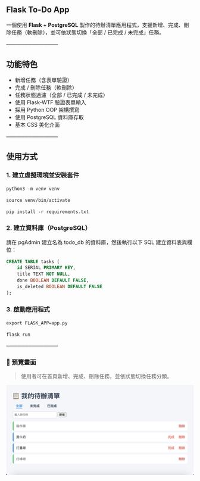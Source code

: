 
## Flask To-Do App

一個使用 **Flask + PostgreSQL** 製作的待辦清單應用程式，支援新增、完成、刪除任務（軟刪除），並可依狀態切換「全部 / 已完成 / 未完成」任務。

──────────────

## 功能特色

- 新增任務（含表單驗證）
- 完成 / 刪除任務（軟刪除）
- 任務狀態過濾（全部 / 已完成 / 未完成）
- 使用 Flask-WTF 驗證表單輸入
- 採用 Python OOP 架構撰寫
- 使用 PostgreSQL 資料庫存取
- 基本 CSS 美化介面

──────────────

## 使用方式

### 1. 建立虛擬環境並安裝套件

`python3 -m venv venv`

`source venv/bin/activate`

`pip install -r requirements.txt`

### 2. 建立資料庫（PostgreSQL）

請在 pgAdmin 建立名為 todo_db 的資料庫，然後執行以下 SQL 建立資料表與欄位：


```sql
CREATE TABLE tasks (
    id SERIAL PRIMARY KEY,
    title TEXT NOT NULL,
    done BOOLEAN DEFAULT FALSE,
    is_deleted BOOLEAN DEFAULT FALSE
);
```
### 3. 啟動應用程式

`export FLASK_APP=app.py`

`flask run`

──────────────

### 📸 預覽畫面

> 使用者可在首頁新增、完成、刪除任務，並依狀態切換任務分類。

![主畫面](screenshots/home.png)
